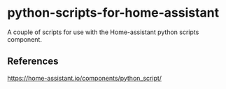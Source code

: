 # python-scripts-for-home-assistant

A couple of scripts for use with the Home-assistant python scripts component.

## References
https://home-assistant.io/components/python_script/
